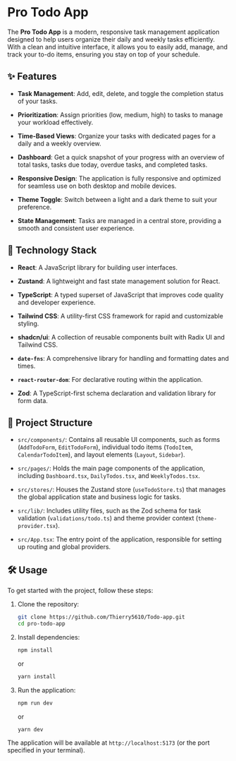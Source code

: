 # Pro Todo App

The **Pro Todo App** is a modern, responsive task management application designed to help users organize their daily and weekly tasks efficiently. With a clean and intuitive interface, it allows you to easily add, manage, and track your to-do items, ensuring you stay on top of your schedule.

## ✨ Features

* **Task Management**: Add, edit, delete, and toggle the completion status of your tasks.

* **Prioritization**: Assign priorities (low, medium, high) to tasks to manage your workload effectively.

* **Time-Based Views**: Organize your tasks with dedicated pages for a daily and a weekly overview.

* **Dashboard**: Get a quick snapshot of your progress with an overview of total tasks, tasks due today, overdue tasks, and completed tasks.

* **Responsive Design**: The application is fully responsive and optimized for seamless use on both desktop and mobile devices.

* **Theme Toggle**: Switch between a light and a dark theme to suit your preference.

* **State Management**: Tasks are managed in a central store, providing a smooth and consistent user experience.

## 🚀 Technology Stack

* **React**: A JavaScript library for building user interfaces.

* **Zustand**: A lightweight and fast state management solution for React.

* **TypeScript**: A typed superset of JavaScript that improves code quality and developer experience.

* **Tailwind CSS**: A utility-first CSS framework for rapid and customizable styling.

* **shadcn/ui**: A collection of reusable components built with Radix UI and Tailwind CSS.

* **`date-fns`**: A comprehensive library for handling and formatting dates and times.

* **`react-router-dom`**: For declarative routing within the application.

* **Zod**: A TypeScript-first schema declaration and validation library for form data.

## 📁 Project Structure

* `src/components/`: Contains all reusable UI components, such as forms (`AddTodoForm`, `EditTodoForm`), individual todo items (`TodoItem`, `CalendarTodoItem`), and layout elements (`Layout`, `Sidebar`).

* `src/pages/`: Holds the main page components of the application, including `Dashboard.tsx`, `DailyTodos.tsx`, and `WeeklyTodos.tsx`.

* `src/stores/`: Houses the Zustand store (`useTodoStore.ts`) that manages the global application state and business logic for tasks.

* `src/lib/`: Includes utility files, such as the Zod schema for task validation (`validations/todo.ts`) and theme provider context (`theme-provider.tsx`).

* `src/App.tsx`: The entry point of the application, responsible for setting up routing and global providers.

## 🛠️ Usage

To get started with the project, follow these steps:

1. Clone the repository:

   ```bash
   git clone https://github.com/Thierry5610/Todo-app.git
   cd pro-todo-app
   ```

2. Install dependencies:

   ```bash
   npm install
   ```

   or

   ```bash
   yarn install
   ```

3. Run the application:

   ```bash
   npm run dev
   ```

   or

   ```bash
   yarn dev
   ```

The application will be available at `http://localhost:5173` (or the port specified in your terminal).
